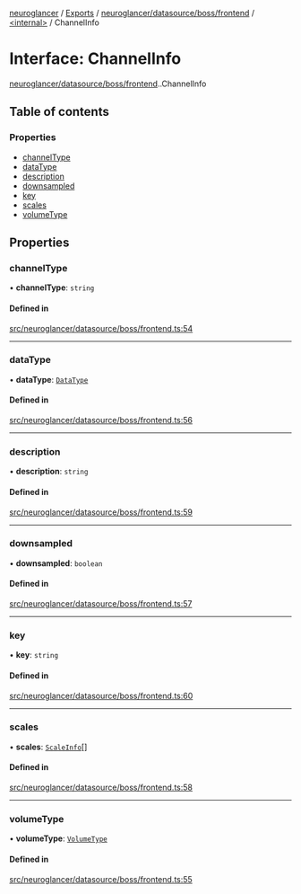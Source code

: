 [neuroglancer](../README.md) / [Exports](../modules.md) / [neuroglancer/datasource/boss/frontend](../modules/neuroglancer_datasource_boss_frontend.md) / [<internal\>](../modules/neuroglancer_datasource_boss_frontend._internal_.md) / ChannelInfo

# Interface: ChannelInfo

[neuroglancer/datasource/boss/frontend](../modules/neuroglancer_datasource_boss_frontend.md).[<internal>](../modules/neuroglancer_datasource_boss_frontend._internal_.md).ChannelInfo

## Table of contents

### Properties

- [channelType](neuroglancer_datasource_boss_frontend._internal_.ChannelInfo.md#channeltype)
- [dataType](neuroglancer_datasource_boss_frontend._internal_.ChannelInfo.md#datatype)
- [description](neuroglancer_datasource_boss_frontend._internal_.ChannelInfo.md#description)
- [downsampled](neuroglancer_datasource_boss_frontend._internal_.ChannelInfo.md#downsampled)
- [key](neuroglancer_datasource_boss_frontend._internal_.ChannelInfo.md#key)
- [scales](neuroglancer_datasource_boss_frontend._internal_.ChannelInfo.md#scales)
- [volumeType](neuroglancer_datasource_boss_frontend._internal_.ChannelInfo.md#volumetype)

## Properties

### channelType

• **channelType**: `string`

#### Defined in

[src/neuroglancer/datasource/boss/frontend.ts:54](https://github.com/ActiveBrainAtlas2/neuroglancer/blob/034b457d/src/neuroglancer/datasource/boss/frontend.ts#L54)

___

### dataType

• **dataType**: [`DataType`](../enums/neuroglancer_util_data_type.DataType.md)

#### Defined in

[src/neuroglancer/datasource/boss/frontend.ts:56](https://github.com/ActiveBrainAtlas2/neuroglancer/blob/034b457d/src/neuroglancer/datasource/boss/frontend.ts#L56)

___

### description

• **description**: `string`

#### Defined in

[src/neuroglancer/datasource/boss/frontend.ts:59](https://github.com/ActiveBrainAtlas2/neuroglancer/blob/034b457d/src/neuroglancer/datasource/boss/frontend.ts#L59)

___

### downsampled

• **downsampled**: `boolean`

#### Defined in

[src/neuroglancer/datasource/boss/frontend.ts:57](https://github.com/ActiveBrainAtlas2/neuroglancer/blob/034b457d/src/neuroglancer/datasource/boss/frontend.ts#L57)

___

### key

• **key**: `string`

#### Defined in

[src/neuroglancer/datasource/boss/frontend.ts:60](https://github.com/ActiveBrainAtlas2/neuroglancer/blob/034b457d/src/neuroglancer/datasource/boss/frontend.ts#L60)

___

### scales

• **scales**: [`ScaleInfo`](neuroglancer_datasource_boss_frontend._internal_.ScaleInfo.md)[]

#### Defined in

[src/neuroglancer/datasource/boss/frontend.ts:58](https://github.com/ActiveBrainAtlas2/neuroglancer/blob/034b457d/src/neuroglancer/datasource/boss/frontend.ts#L58)

___

### volumeType

• **volumeType**: [`VolumeType`](../enums/neuroglancer_sliceview_volume_base.VolumeType.md)

#### Defined in

[src/neuroglancer/datasource/boss/frontend.ts:55](https://github.com/ActiveBrainAtlas2/neuroglancer/blob/034b457d/src/neuroglancer/datasource/boss/frontend.ts#L55)
